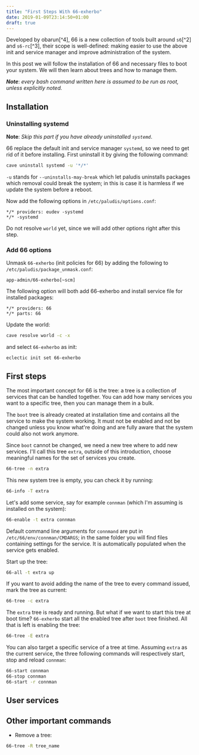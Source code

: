```yaml
---
title: "First Steps With 66-exherbo"
date: 2019-01-09T23:14:50+01:00
draft: true
---
```


Developed by obarun[^4], 66 is a new collection of tools built around `s6`[^2] and `s6-rc`[^3],
their scope is well-defined: making easier to use the above init and service
manager and improve administration of the system.

In this post we will follow the installation of 66 and necessary files to boot
your system. We will then learn about trees and how to manage them.

***Note***: _every bash command written here is assumed to be run as root, unless
explicitly noted._

## Installation

### Uninstalling systemd

**Note**: _Skip this part if you have already uninstalled `systemd`_.

66 replace the default init and service manager `systemd`, so we need to get rid
of it before installing. First uninstall it by giving the following command:

```bash
cave uninstall systemd -u '*/*'
```

`-u` stands for `--uninstalls-may-break` which let paludis uninstalls
packages which removal could break the system; in this is case
it is harmless if we update the system before a reboot.

Now add the following options in `/etc/paludis/options.conf`:

```
*/* providers: eudev -systemd
*/* -systemd
```

Do not resolve `world` yet, since we will add other options right after this
step.

### Add 66 options

Unmask `66-exherbo` (init policies for 66) by adding the following to
`/etc/paludis/package_unmask.conf`:

```
app-admin/66-exherbo[~scm]
```

The following option will both add 66-exherbo and install service file for
installed packages:

```
*/* providers: 66
*/* parts: 66
```

Update the world:

```bash
cave resolve world -c -x
```

and select `66-exherbo` as init:

```
eclectic init set 66-exherbo
```

## First steps

The most important concept for 66 is the tree: a tree is a collection of
services that can be handled together. You can add how many services you want to
a specific tree, then you can manage them in a bulk.

The `boot` tree is already created at installation time and contains all the
service to make the system working. It must not be enabled and not be changed
unless you know what're doing and are fully aware that the system could also not
work anymore.

Since `boot` cannot be changed, we need a new tree where to add new services.
I'll call this tree `extra`, outside of this introduction, choose meaningful
names for the set of services you create.

```bash
66-tree -n extra
```

This new system tree is empty, you can check it by running:

```bash
66-info -T extra
```

Let's add some service, say for example `connman` (which I'm assuming is
installed on the system):

```bash
66-enable -t extra connman
```

Default command line arguments for `connmand` are put in
`/etc/66/env/connman/CMDARGS`; in the same folder you will find files containing
settings for the service. It is automatically populated when the service gets
enabled.

Start up the tree:

```bash
66-all -t extra up
```

If you want to avoid adding the name of the tree to every command issued, mark
the tree as current:

```bash
66-tree -c extra
```

The `extra` tree is ready and running. But what if we want to start this tree
at boot time? `66-exherbo` start all the enabled tree after `boot` tree finished.
All that is left is enabling the tree:

```bash
66-tree -E extra
```

You can also target a specific service of a tree at time. Assuming `extra` as
the current service, the three following commands will respectively start, stop
and reload `connman`:

```bash
66-start connman
66-stop connman
66-start -r connman
```

## User services

## Other important commands

* Remove a tree:
```bash
66-tree -R tree_name
```

